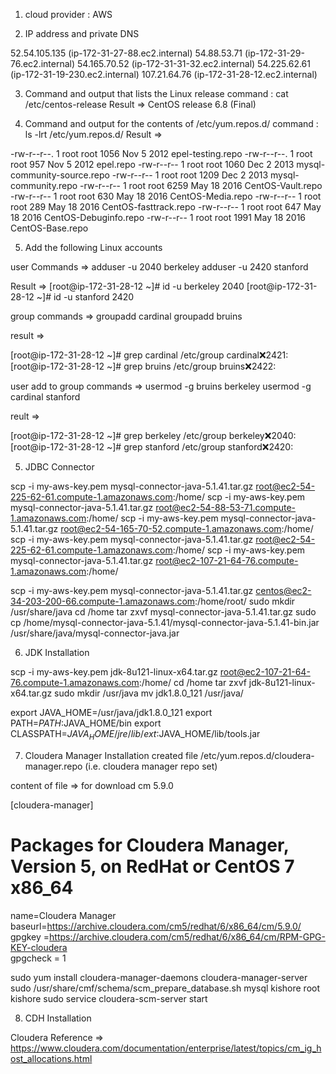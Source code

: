 1)  cloud provider : AWS

2) IP address and private DNS

52.54.105.135 (ip-172-31-27-88.ec2.internal)
54.88.53.71 (ip-172-31-29-76.ec2.internal)
54.165.70.52 (ip-172-31-31-32.ec2.internal)
54.225.62.61 (ip-172-31-19-230.ec2.internal)
107.21.64.76 (ip-172-31-28-12.ec2.internal)

3) Command and output that lists the Linux release
command : cat /etc/centos-release
Result =>  CentOS release 6.8 (Final)

4) Command and output for the contents of /etc/yum.repos.d/
 command : ls -lrt /etc/yum.repos.d/
 Result => 
 
 -rw-r--r--. 1 root root 1056 Nov  5  2012 epel-testing.repo
-rw-r--r--. 1 root root  957 Nov  5  2012 epel.repo
-rw-r--r--  1 root root 1060 Dec  2  2013 mysql-community-source.repo
-rw-r--r--  1 root root 1209 Dec  2  2013 mysql-community.repo
-rw-r--r--  1 root root 6259 May 18  2016 CentOS-Vault.repo
-rw-r--r--  1 root root  630 May 18  2016 CentOS-Media.repo
-rw-r--r--  1 root root  289 May 18  2016 CentOS-fasttrack.repo
-rw-r--r--  1 root root  647 May 18  2016 CentOS-Debuginfo.repo
-rw-r--r--  1 root root 1991 May 18  2016 CentOS-Base.repo

5) Add the following Linux accounts

user Commands => 
adduser -u 2040 berkeley
adduser -u 2420 stanford

Result =>
[root@ip-172-31-28-12 ~]# id -u berkeley
2040
[root@ip-172-31-28-12 ~]# id -u stanford
2420

group commands =>
groupadd cardinal
groupadd bruins

result =>

[root@ip-172-31-28-12 ~]# grep cardinal /etc/group
cardinal:x:2421:
[root@ip-172-31-28-12 ~]# grep bruins /etc/group
bruins:x:2422:

user add to group commands =>
usermod -g bruins berkeley
usermod -g cardinal stanford

reult => 

[root@ip-172-31-28-12 ~]# grep berkeley /etc/group
berkeley:x:2040:
[root@ip-172-31-28-12 ~]# grep stanford /etc/group
stanford:x:2420:

5) JDBC Connector

scp -i my-aws-key.pem mysql-connector-java-5.1.41.tar.gz root@ec2-54-225-62-61.compute-1.amazonaws.com:/home/
scp -i my-aws-key.pem mysql-connector-java-5.1.41.tar.gz root@ec2-54-88-53-71.compute-1.amazonaws.com:/home/
scp -i my-aws-key.pem mysql-connector-java-5.1.41.tar.gz root@ec2-54-165-70-52.compute-1.amazonaws.com:/home/
scp -i my-aws-key.pem mysql-connector-java-5.1.41.tar.gz root@ec2-54-225-62-61.compute-1.amazonaws.com:/home/
scp -i my-aws-key.pem mysql-connector-java-5.1.41.tar.gz root@ec2-107-21-64-76.compute-1.amazonaws.com:/home/

scp -i my-aws-key.pem mysql-connector-java-5.1.41.tar.gz centos@ec2-34-203-200-66.compute-1.amazonaws.com:/home/root/
sudo mkdir /usr/share/java
cd /home
tar zxvf mysql-connector-java-5.1.41.tar.gz
sudo cp /home/mysql-connector-java-5.1.41/mysql-connector-java-5.1.41-bin.jar /usr/share/java/mysql-connector-java.jar

6) JDK Installation

scp -i my-aws-key.pem jdk-8u121-linux-x64.tar.gz root@ec2-107-21-64-76.compute-1.amazonaws.com:/home/
cd /home
tar zxvf jdk-8u121-linux-x64.tar.gz
sudo mkdir /usr/java
mv jdk1.8.0_121 /usr/java/

export JAVA_HOME=/usr/java/jdk1.8.0_121
export PATH=$PATH:$JAVA_HOME/bin
export CLASSPATH=$JAVA_HOME/jre/lib/ext:$JAVA_HOME/lib/tools.jar

7) Cloudera Manager Installation
created file /etc/yum.repos.d/cloudera-manager.repo (i.e. cloudera manager repo set)

content of file => for download cm 5.9.0

[cloudera-manager]
# Packages for Cloudera Manager, Version 5, on RedHat or CentOS 7 x86_64           	  
name=Cloudera Manager
baseurl=https://archive.cloudera.com/cm5/redhat/6/x86_64/cm/5.9.0/
gpgkey =https://archive.cloudera.com/cm5/redhat/6/x86_64/cm/RPM-GPG-KEY-cloudera    
gpgcheck = 1

sudo yum install cloudera-manager-daemons cloudera-manager-server
sudo /usr/share/cmf/schema/scm_prepare_database.sh mysql kishore root kishore
sudo service cloudera-scm-server start

8) CDH Installation 

Cloudera Reference => https://www.cloudera.com/documentation/enterprise/latest/topics/cm_ig_host_allocations.html



